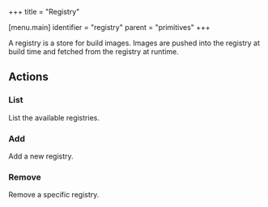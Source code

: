 +++
title = "Registry"

[menu.main]
identifier = "registry"
parent = "primitives"
+++

A registry is a store for build images. Images are pushed into the registry at build time and fetched from the registry at runtime.

## Actions

### List

List the available registries.

### Add

Add a new registry.

### Remove

Remove a specific registry.

